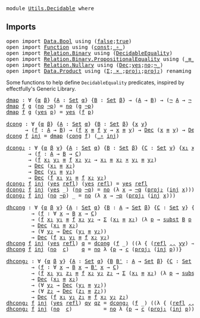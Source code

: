 
<pre class="Agda"><a id="6" class="Keyword">module</a> <a id="13" href="Utils.Decidable.html" class="Module">Utils.Decidable</a> <a id="29" class="Keyword">where</a>
</pre>
## Imports

<pre class="Agda"><a id="56" class="Keyword">open</a> <a id="61" class="Keyword">import</a> <a id="68" href="Data.Bool.html" class="Module">Data.Bool</a> <a id="78" class="Keyword">using</a> <a id="84" class="Symbol">(</a><a id="85" href="Agda.Builtin.Bool.html#192" class="InductiveConstructor">false</a><a id="90" class="Symbol">;</a><a id="91" href="Agda.Builtin.Bool.html#198" class="InductiveConstructor">true</a><a id="95" class="Symbol">)</a>
<a id="97" class="Keyword">open</a> <a id="102" class="Keyword">import</a> <a id="109" href="Function.html" class="Module">Function</a> <a id="118" class="Keyword">using</a> <a id="124" class="Symbol">(</a><a id="125" href="Function.Base.html#645" class="Function">const</a><a id="130" class="Symbol">;</a><a id="131" href="Function.Base.html#1040" class="Function Operator">_∘_</a><a id="134" class="Symbol">)</a>
<a id="136" class="Keyword">open</a> <a id="141" class="Keyword">import</a> <a id="148" href="Relation.Binary.html" class="Module">Relation.Binary</a> <a id="164" class="Keyword">using</a> <a id="170" class="Symbol">(</a><a id="171" href="Relation.Binary.Definitions.html#4892" class="Function">DecidableEquality</a><a id="188" class="Symbol">)</a>
<a id="190" class="Keyword">open</a> <a id="195" class="Keyword">import</a> <a id="202" href="Relation.Binary.PropositionalEquality.html" class="Module">Relation.Binary.PropositionalEquality</a> <a id="240" class="Keyword">using</a> <a id="246" class="Symbol">(</a><a id="247" href="Agda.Builtin.Equality.html#150" class="Datatype Operator">_≡_</a><a id="250" class="Symbol">;</a><a id="251" href="Agda.Builtin.Equality.html#207" class="InductiveConstructor">refl</a><a id="255" class="Symbol">;</a><a id="256" href="Relation.Binary.PropositionalEquality.Core.html#1693" class="Function">sym</a><a id="259" class="Symbol">;</a><a id="260" href="Relation.Binary.PropositionalEquality.Core.html#1139" class="Function">cong</a><a id="264" class="Symbol">;</a><a id="265" href="Relation.Binary.PropositionalEquality.Core.html#1376" class="Function">cong₂</a><a id="270" class="Symbol">;</a><a id="271" href="Relation.Binary.PropositionalEquality.Core.html#1789" class="Function">subst</a><a id="276" class="Symbol">)</a>
<a id="278" class="Keyword">open</a> <a id="283" class="Keyword">import</a> <a id="290" href="Relation.Nullary.html" class="Module">Relation.Nullary</a> <a id="307" class="Keyword">using</a> <a id="313" class="Symbol">(</a><a id="314" href="Relation.Nullary.html#1520" class="Record">Dec</a><a id="317" class="Symbol">;</a><a id="318" href="Relation.Nullary.html#1657" class="InductiveConstructor">yes</a><a id="321" class="Symbol">;</a><a id="322" href="Relation.Nullary.html#1694" class="InductiveConstructor">no</a><a id="324" class="Symbol">;</a><a id="325" href="Relation.Nullary.html#665" class="Function Operator">¬_</a><a id="327" class="Symbol">)</a>
<a id="329" class="Keyword">open</a> <a id="334" class="Keyword">import</a> <a id="341" href="Data.Product.html" class="Module">Data.Product</a> <a id="354" class="Keyword">using</a> <a id="360" class="Symbol">(</a><a id="361" href="Agda.Builtin.Sigma.html#165" class="Record">Σ</a><a id="362" class="Symbol">;</a><a id="363" href="Data.Product.html#1176" class="Function Operator">_×_</a><a id="366" class="Symbol">;</a><a id="367" href="Agda.Builtin.Sigma.html#251" class="Field">proj₁</a><a id="372" class="Symbol">;</a><a id="373" href="Agda.Builtin.Sigma.html#263" class="Field">proj₂</a><a id="378" class="Symbol">)</a> <a id="380" class="Keyword">renaming</a> <a id="389" class="Symbol">(</a><a id="390" href="Agda.Builtin.Sigma.html#235" class="InductiveConstructor Operator">_,_</a> <a id="394" class="Symbol">to</a> <a id="397" class="InductiveConstructor Operator">_,,_</a><a id="401" class="Symbol">)</a>
</pre>
Some functions to help define `DecidableEquality` predicates, inspired by effectfully's Generic Library.


<pre class="Agda"><a id="dmap"></a><a id="519" href="Utils.Decidable.html#519" class="Function">dmap</a> <a id="524" class="Symbol">:</a> <a id="526" class="Symbol">∀</a> <a id="528" class="Symbol">{</a><a id="529" href="Utils.Decidable.html#529" class="Bound">α</a> <a id="531" href="Utils.Decidable.html#531" class="Bound">β</a><a id="532" class="Symbol">}</a> <a id="534" class="Symbol">{</a><a id="535" href="Utils.Decidable.html#535" class="Bound">A</a> <a id="537" class="Symbol">:</a> <a id="539" href="Agda.Primitive.html#388" class="Primitive">Set</a> <a id="543" href="Utils.Decidable.html#529" class="Bound">α</a><a id="544" class="Symbol">}</a> <a id="546" class="Symbol">{</a><a id="547" href="Utils.Decidable.html#547" class="Bound">B</a> <a id="549" class="Symbol">:</a> <a id="551" href="Agda.Primitive.html#388" class="Primitive">Set</a> <a id="555" href="Utils.Decidable.html#531" class="Bound">β</a><a id="556" class="Symbol">}</a> <a id="558" class="Symbol">→</a> <a id="560" class="Symbol">(</a><a id="561" href="Utils.Decidable.html#535" class="Bound">A</a> <a id="563" class="Symbol">→</a> <a id="565" href="Utils.Decidable.html#547" class="Bound">B</a><a id="566" class="Symbol">)</a> <a id="568" class="Symbol">→</a> <a id="570" class="Symbol">(</a><a id="571" href="Relation.Nullary.html#665" class="Function Operator">¬</a> <a id="573" href="Utils.Decidable.html#535" class="Bound">A</a> <a id="575" class="Symbol">→</a> <a id="577" href="Relation.Nullary.html#665" class="Function Operator">¬</a> <a id="579" href="Utils.Decidable.html#547" class="Bound">B</a><a id="580" class="Symbol">)</a> <a id="582" class="Symbol">→</a> <a id="584" href="Relation.Nullary.html#1520" class="Record">Dec</a> <a id="588" href="Utils.Decidable.html#535" class="Bound">A</a> <a id="590" class="Symbol">→</a> <a id="592" href="Relation.Nullary.html#1520" class="Record">Dec</a> <a id="596" href="Utils.Decidable.html#547" class="Bound">B</a>
<a id="598" href="Utils.Decidable.html#519" class="Function">dmap</a> <a id="603" href="Utils.Decidable.html#603" class="Bound">f</a> <a id="605" href="Utils.Decidable.html#605" class="Bound">g</a> <a id="607" class="Symbol">(</a><a id="608" href="Relation.Nullary.html#1694" class="InductiveConstructor">no</a> <a id="611" href="Utils.Decidable.html#611" class="Bound">¬p</a><a id="613" class="Symbol">)</a> <a id="615" class="Symbol">=</a> <a id="617" href="Relation.Nullary.html#1694" class="InductiveConstructor">no</a> <a id="620" class="Symbol">(</a><a id="621" href="Utils.Decidable.html#605" class="Bound">g</a> <a id="623" href="Utils.Decidable.html#611" class="Bound">¬p</a><a id="625" class="Symbol">)</a>
<a id="627" href="Utils.Decidable.html#519" class="Function">dmap</a> <a id="632" href="Utils.Decidable.html#632" class="Bound">f</a> <a id="634" href="Utils.Decidable.html#634" class="Bound">g</a> <a id="636" class="Symbol">(</a><a id="637" href="Relation.Nullary.html#1657" class="InductiveConstructor">yes</a> <a id="641" href="Utils.Decidable.html#641" class="Bound">p</a><a id="642" class="Symbol">)</a> <a id="644" class="Symbol">=</a> <a id="646" href="Relation.Nullary.html#1657" class="InductiveConstructor">yes</a> <a id="650" class="Symbol">(</a><a id="651" href="Utils.Decidable.html#632" class="Bound">f</a> <a id="653" href="Utils.Decidable.html#641" class="Bound">p</a><a id="654" class="Symbol">)</a>

<a id="dcong"></a><a id="657" href="Utils.Decidable.html#657" class="Function">dcong</a> <a id="663" class="Symbol">:</a> <a id="665" class="Symbol">∀</a> <a id="667" class="Symbol">{</a><a id="668" href="Utils.Decidable.html#668" class="Bound">α</a> <a id="670" href="Utils.Decidable.html#670" class="Bound">β</a><a id="671" class="Symbol">}</a> <a id="673" class="Symbol">{</a><a id="674" href="Utils.Decidable.html#674" class="Bound">A</a> <a id="676" class="Symbol">:</a> <a id="678" href="Agda.Primitive.html#388" class="Primitive">Set</a> <a id="682" href="Utils.Decidable.html#668" class="Bound">α</a><a id="683" class="Symbol">}</a> <a id="685" class="Symbol">{</a><a id="686" href="Utils.Decidable.html#686" class="Bound">B</a> <a id="688" class="Symbol">:</a> <a id="690" href="Agda.Primitive.html#388" class="Primitive">Set</a> <a id="694" href="Utils.Decidable.html#670" class="Bound">β</a><a id="695" class="Symbol">}</a> <a id="697" class="Symbol">{</a><a id="698" href="Utils.Decidable.html#698" class="Bound">x</a> <a id="700" href="Utils.Decidable.html#700" class="Bound">y</a><a id="701" class="Symbol">}</a>
      <a id="709" class="Symbol">→</a> <a id="711" class="Symbol">(</a><a id="712" href="Utils.Decidable.html#712" class="Bound">f</a> <a id="714" class="Symbol">:</a> <a id="716" href="Utils.Decidable.html#674" class="Bound">A</a> <a id="718" class="Symbol">→</a> <a id="720" href="Utils.Decidable.html#686" class="Bound">B</a><a id="721" class="Symbol">)</a> <a id="723" class="Symbol">→</a> <a id="725" class="Symbol">(</a><a id="726" href="Utils.Decidable.html#712" class="Bound">f</a> <a id="728" href="Utils.Decidable.html#698" class="Bound">x</a> <a id="730" href="Agda.Builtin.Equality.html#150" class="Datatype Operator">≡</a> <a id="732" href="Utils.Decidable.html#712" class="Bound">f</a> <a id="734" href="Utils.Decidable.html#700" class="Bound">y</a> <a id="736" class="Symbol">→</a> <a id="738" href="Utils.Decidable.html#698" class="Bound">x</a> <a id="740" href="Agda.Builtin.Equality.html#150" class="Datatype Operator">≡</a> <a id="742" href="Utils.Decidable.html#700" class="Bound">y</a><a id="743" class="Symbol">)</a> <a id="745" class="Symbol">→</a> <a id="747" href="Relation.Nullary.html#1520" class="Record">Dec</a> <a id="751" class="Symbol">(</a><a id="752" href="Utils.Decidable.html#698" class="Bound">x</a> <a id="754" href="Agda.Builtin.Equality.html#150" class="Datatype Operator">≡</a> <a id="756" href="Utils.Decidable.html#700" class="Bound">y</a><a id="757" class="Symbol">)</a> <a id="759" class="Symbol">→</a> <a id="761" href="Relation.Nullary.html#1520" class="Record">Dec</a> <a id="765" class="Symbol">(</a><a id="766" href="Utils.Decidable.html#712" class="Bound">f</a> <a id="768" href="Utils.Decidable.html#698" class="Bound">x</a> <a id="770" href="Agda.Builtin.Equality.html#150" class="Datatype Operator">≡</a> <a id="772" href="Utils.Decidable.html#712" class="Bound">f</a> <a id="774" href="Utils.Decidable.html#700" class="Bound">y</a><a id="775" class="Symbol">)</a>
<a id="777" href="Utils.Decidable.html#657" class="Function">dcong</a> <a id="783" href="Utils.Decidable.html#783" class="Bound">f</a> <a id="785" href="Utils.Decidable.html#785" class="Bound">inj</a> <a id="789" class="Symbol">=</a> <a id="791" href="Utils.Decidable.html#519" class="Function">dmap</a> <a id="796" class="Symbol">(</a><a id="797" href="Relation.Binary.PropositionalEquality.Core.html#1139" class="Function">cong</a> <a id="802" href="Utils.Decidable.html#783" class="Bound">f</a><a id="803" class="Symbol">)</a> <a id="805" class="Symbol">(</a><a id="806" href="Function.Base.html#1040" class="Function Operator">_∘</a> <a id="809" href="Utils.Decidable.html#785" class="Bound">inj</a><a id="812" class="Symbol">)</a>

<a id="dcong₂"></a><a id="815" href="Utils.Decidable.html#815" class="Function">dcong₂</a> <a id="822" class="Symbol">:</a> <a id="824" class="Symbol">∀</a> <a id="826" class="Symbol">{</a><a id="827" href="Utils.Decidable.html#827" class="Bound">α</a> <a id="829" href="Utils.Decidable.html#829" class="Bound">β</a> <a id="831" href="Utils.Decidable.html#831" class="Bound">γ</a><a id="832" class="Symbol">}</a> <a id="834" class="Symbol">{</a><a id="835" href="Utils.Decidable.html#835" class="Bound">A</a> <a id="837" class="Symbol">:</a> <a id="839" href="Agda.Primitive.html#388" class="Primitive">Set</a> <a id="843" href="Utils.Decidable.html#827" class="Bound">α</a><a id="844" class="Symbol">}</a> <a id="846" class="Symbol">{</a><a id="847" href="Utils.Decidable.html#847" class="Bound">B</a> <a id="849" class="Symbol">:</a> <a id="851" href="Agda.Primitive.html#388" class="Primitive">Set</a> <a id="855" href="Utils.Decidable.html#829" class="Bound">β</a><a id="856" class="Symbol">}</a> <a id="858" class="Symbol">{</a><a id="859" href="Utils.Decidable.html#859" class="Bound">C</a> <a id="861" class="Symbol">:</a> <a id="863" href="Agda.Primitive.html#388" class="Primitive">Set</a> <a id="867" href="Utils.Decidable.html#831" class="Bound">γ</a><a id="868" class="Symbol">}</a> <a id="870" class="Symbol">{</a><a id="871" href="Utils.Decidable.html#871" class="Bound">x₁</a> <a id="874" href="Utils.Decidable.html#874" class="Bound">x₂</a> <a id="877" href="Utils.Decidable.html#877" class="Bound">y₁</a> <a id="880" href="Utils.Decidable.html#880" class="Bound">y₂</a><a id="882" class="Symbol">}</a>
       <a id="891" class="Symbol">→</a> <a id="893" class="Symbol">(</a><a id="894" href="Utils.Decidable.html#894" class="Bound">f</a> <a id="896" class="Symbol">:</a> <a id="898" href="Utils.Decidable.html#835" class="Bound">A</a> <a id="900" class="Symbol">→</a> <a id="902" href="Utils.Decidable.html#847" class="Bound">B</a> <a id="904" class="Symbol">→</a> <a id="906" href="Utils.Decidable.html#859" class="Bound">C</a><a id="907" class="Symbol">)</a>
       <a id="916" class="Symbol">→</a> <a id="918" class="Symbol">(</a><a id="919" href="Utils.Decidable.html#894" class="Bound">f</a> <a id="921" href="Utils.Decidable.html#871" class="Bound">x₁</a> <a id="924" href="Utils.Decidable.html#877" class="Bound">y₁</a> <a id="927" href="Agda.Builtin.Equality.html#150" class="Datatype Operator">≡</a> <a id="929" href="Utils.Decidable.html#894" class="Bound">f</a> <a id="931" href="Utils.Decidable.html#874" class="Bound">x₂</a> <a id="934" href="Utils.Decidable.html#880" class="Bound">y₂</a> <a id="937" class="Symbol">→</a> <a id="939" href="Utils.Decidable.html#871" class="Bound">x₁</a> <a id="942" href="Agda.Builtin.Equality.html#150" class="Datatype Operator">≡</a> <a id="944" href="Utils.Decidable.html#874" class="Bound">x₂</a> <a id="947" href="Data.Product.html#1176" class="Function Operator">×</a> <a id="949" href="Utils.Decidable.html#877" class="Bound">y₁</a> <a id="952" href="Agda.Builtin.Equality.html#150" class="Datatype Operator">≡</a> <a id="954" href="Utils.Decidable.html#880" class="Bound">y₂</a><a id="956" class="Symbol">)</a>
       <a id="965" class="Symbol">→</a> <a id="967" href="Relation.Nullary.html#1520" class="Record">Dec</a> <a id="971" class="Symbol">(</a><a id="972" href="Utils.Decidable.html#871" class="Bound">x₁</a> <a id="975" href="Agda.Builtin.Equality.html#150" class="Datatype Operator">≡</a> <a id="977" href="Utils.Decidable.html#874" class="Bound">x₂</a><a id="979" class="Symbol">)</a>
       <a id="988" class="Symbol">→</a> <a id="990" href="Relation.Nullary.html#1520" class="Record">Dec</a> <a id="994" class="Symbol">(</a><a id="995" href="Utils.Decidable.html#877" class="Bound">y₁</a> <a id="998" href="Agda.Builtin.Equality.html#150" class="Datatype Operator">≡</a> <a id="1000" href="Utils.Decidable.html#880" class="Bound">y₂</a><a id="1002" class="Symbol">)</a>
       <a id="1011" class="Symbol">→</a> <a id="1013" href="Relation.Nullary.html#1520" class="Record">Dec</a> <a id="1017" class="Symbol">(</a><a id="1018" href="Utils.Decidable.html#894" class="Bound">f</a> <a id="1020" href="Utils.Decidable.html#871" class="Bound">x₁</a> <a id="1023" href="Utils.Decidable.html#877" class="Bound">y₁</a> <a id="1026" href="Agda.Builtin.Equality.html#150" class="Datatype Operator">≡</a> <a id="1028" href="Utils.Decidable.html#894" class="Bound">f</a> <a id="1030" href="Utils.Decidable.html#874" class="Bound">x₂</a> <a id="1033" href="Utils.Decidable.html#880" class="Bound">y₂</a><a id="1035" class="Symbol">)</a>
<a id="1037" href="Utils.Decidable.html#815" class="Function">dcong₂</a> <a id="1044" href="Utils.Decidable.html#1044" class="Bound">f</a> <a id="1046" href="Utils.Decidable.html#1046" class="Bound">inj</a> <a id="1050" class="Symbol">(</a><a id="1051" href="Relation.Nullary.html#1657" class="InductiveConstructor">yes</a> <a id="1055" href="Agda.Builtin.Equality.html#207" class="InductiveConstructor">refl</a><a id="1059" class="Symbol">)</a> <a id="1061" class="Symbol">(</a><a id="1062" href="Relation.Nullary.html#1657" class="InductiveConstructor">yes</a> <a id="1066" href="Agda.Builtin.Equality.html#207" class="InductiveConstructor">refl</a><a id="1070" class="Symbol">)</a> <a id="1072" class="Symbol">=</a> <a id="1074" href="Relation.Nullary.html#1657" class="InductiveConstructor">yes</a> <a id="1078" href="Agda.Builtin.Equality.html#207" class="InductiveConstructor">refl</a>
<a id="1083" href="Utils.Decidable.html#815" class="CatchallClause Function">dcong₂</a><a id="1089" class="CatchallClause"> </a><a id="1090" href="Utils.Decidable.html#1090" class="CatchallClause Bound">f</a><a id="1091" class="CatchallClause"> </a><a id="1092" href="Utils.Decidable.html#1092" class="CatchallClause Bound">inj</a><a id="1095" class="CatchallClause"> </a><a id="1096" class="CatchallClause Symbol">(</a><a id="1097" href="Relation.Nullary.html#1657" class="CatchallClause InductiveConstructor">yes</a><a id="1100" class="CatchallClause"> </a><a id="1101" class="CatchallClause Symbol">_)</a><a id="1103" class="CatchallClause"> </a><a id="1104" class="CatchallClause Symbol">(</a><a id="1105" href="Relation.Nullary.html#1694" class="CatchallClause InductiveConstructor">no</a><a id="1107" class="CatchallClause"> </a><a id="1108" href="Utils.Decidable.html#1108" class="CatchallClause Bound">¬q</a><a id="1110" class="CatchallClause Symbol">)</a> <a id="1112" class="Symbol">=</a> <a id="1114" href="Relation.Nullary.html#1694" class="InductiveConstructor">no</a> <a id="1117" class="Symbol">(λ</a> <a id="1120" href="Utils.Decidable.html#1120" class="Bound">x</a> <a id="1122" class="Symbol">→</a> <a id="1124" href="Utils.Decidable.html#1108" class="Bound">¬q</a> <a id="1127" class="Symbol">(</a><a id="1128" href="Agda.Builtin.Sigma.html#263" class="Field">proj₂</a> <a id="1134" class="Symbol">(</a><a id="1135" href="Utils.Decidable.html#1092" class="Bound">inj</a> <a id="1139" href="Utils.Decidable.html#1120" class="Bound">x</a><a id="1140" class="Symbol">)))</a> 
<a id="1145" href="Utils.Decidable.html#815" class="Function">dcong₂</a> <a id="1152" href="Utils.Decidable.html#1152" class="Bound">f</a> <a id="1154" href="Utils.Decidable.html#1154" class="Bound">inj</a> <a id="1158" class="Symbol">(</a><a id="1159" href="Relation.Nullary.html#1694" class="InductiveConstructor">no</a> <a id="1162" href="Utils.Decidable.html#1162" class="Bound">¬p</a><a id="1164" class="Symbol">)</a> <a id="1166" class="Symbol">_</a> <a id="1168" class="Symbol">=</a> <a id="1170" href="Relation.Nullary.html#1694" class="InductiveConstructor">no</a> <a id="1173" class="Symbol">(λ</a> <a id="1176" href="Utils.Decidable.html#1176" class="Bound">x</a> <a id="1178" class="Symbol">→</a> <a id="1180" href="Utils.Decidable.html#1162" class="Bound">¬p</a> <a id="1183" class="Symbol">(</a><a id="1184" href="Agda.Builtin.Sigma.html#251" class="Field">proj₁</a> <a id="1190" class="Symbol">(</a><a id="1191" href="Utils.Decidable.html#1154" class="Bound">inj</a> <a id="1195" href="Utils.Decidable.html#1176" class="Bound">x</a><a id="1196" class="Symbol">)))</a>

<a id="dhcong"></a><a id="1201" href="Utils.Decidable.html#1201" class="Function">dhcong</a> <a id="1208" class="Symbol">:</a> <a id="1210" class="Symbol">∀</a> <a id="1212" class="Symbol">{</a><a id="1213" href="Utils.Decidable.html#1213" class="Bound">α</a> <a id="1215" href="Utils.Decidable.html#1215" class="Bound">β</a> <a id="1217" href="Utils.Decidable.html#1217" class="Bound">γ</a><a id="1218" class="Symbol">}</a> <a id="1220" class="Symbol">{</a><a id="1221" href="Utils.Decidable.html#1221" class="Bound">A</a> <a id="1223" class="Symbol">:</a> <a id="1225" href="Agda.Primitive.html#388" class="Primitive">Set</a> <a id="1229" href="Utils.Decidable.html#1213" class="Bound">α</a><a id="1230" class="Symbol">}</a> <a id="1232" class="Symbol">{</a><a id="1233" href="Utils.Decidable.html#1233" class="Bound">B</a> <a id="1235" class="Symbol">:</a> <a id="1237" href="Utils.Decidable.html#1221" class="Bound">A</a> <a id="1239" class="Symbol">→</a> <a id="1241" href="Agda.Primitive.html#388" class="Primitive">Set</a> <a id="1245" href="Utils.Decidable.html#1215" class="Bound">β</a><a id="1246" class="Symbol">}</a> <a id="1248" class="Symbol">{</a><a id="1249" href="Utils.Decidable.html#1249" class="Bound">C</a> <a id="1251" class="Symbol">:</a> <a id="1253" href="Agda.Primitive.html#388" class="Primitive">Set</a> <a id="1257" href="Utils.Decidable.html#1217" class="Bound">γ</a><a id="1258" class="Symbol">}</a> <a id="1260" class="Symbol">{</a><a id="1261" href="Utils.Decidable.html#1261" class="Bound">x₁</a> <a id="1264" href="Utils.Decidable.html#1264" class="Bound">x₂</a> <a id="1267" href="Utils.Decidable.html#1267" class="Bound">y₁</a> <a id="1270" href="Utils.Decidable.html#1270" class="Bound">y₂</a><a id="1272" class="Symbol">}</a>
        <a id="1282" class="Symbol">→</a> <a id="1284" class="Symbol">(</a><a id="1285" href="Utils.Decidable.html#1285" class="Bound">f</a> <a id="1287" class="Symbol">:</a> <a id="1289" class="Symbol">∀</a> <a id="1291" href="Utils.Decidable.html#1291" class="Bound">x</a> <a id="1293" class="Symbol">→</a> <a id="1295" href="Utils.Decidable.html#1233" class="Bound">B</a> <a id="1297" href="Utils.Decidable.html#1291" class="Bound">x</a> <a id="1299" class="Symbol">→</a> <a id="1301" href="Utils.Decidable.html#1249" class="Bound">C</a><a id="1302" class="Symbol">)</a>
        <a id="1312" class="Symbol">→</a> <a id="1314" class="Symbol">(</a><a id="1315" href="Utils.Decidable.html#1285" class="Bound">f</a> <a id="1317" href="Utils.Decidable.html#1261" class="Bound">x₁</a> <a id="1320" href="Utils.Decidable.html#1267" class="Bound">y₁</a> <a id="1323" href="Agda.Builtin.Equality.html#150" class="Datatype Operator">≡</a> <a id="1325" href="Utils.Decidable.html#1285" class="Bound">f</a> <a id="1327" href="Utils.Decidable.html#1264" class="Bound">x₂</a> <a id="1330" href="Utils.Decidable.html#1270" class="Bound">y₂</a> <a id="1333" class="Symbol">→</a> <a id="1335" href="Agda.Builtin.Sigma.html#165" class="Record">Σ</a> <a id="1337" class="Symbol">(</a><a id="1338" href="Utils.Decidable.html#1261" class="Bound">x₁</a> <a id="1341" href="Agda.Builtin.Equality.html#150" class="Datatype Operator">≡</a> <a id="1343" href="Utils.Decidable.html#1264" class="Bound">x₂</a><a id="1345" class="Symbol">)</a> <a id="1347" class="Symbol">(λ</a> <a id="1350" href="Utils.Decidable.html#1350" class="Bound">p</a> <a id="1352" class="Symbol">→</a> <a id="1354" href="Relation.Binary.PropositionalEquality.Core.html#1789" class="Function">subst</a> <a id="1360" href="Utils.Decidable.html#1233" class="Bound">B</a> <a id="1362" href="Utils.Decidable.html#1350" class="Bound">p</a> <a id="1364" href="Utils.Decidable.html#1267" class="Bound">y₁</a> <a id="1367" href="Agda.Builtin.Equality.html#150" class="Datatype Operator">≡</a> <a id="1369" href="Utils.Decidable.html#1270" class="Bound">y₂</a><a id="1371" class="Symbol">))</a>
        <a id="1382" class="Symbol">→</a> <a id="1384" href="Relation.Nullary.html#1520" class="Record">Dec</a> <a id="1388" class="Symbol">(</a><a id="1389" href="Utils.Decidable.html#1261" class="Bound">x₁</a> <a id="1392" href="Agda.Builtin.Equality.html#150" class="Datatype Operator">≡</a> <a id="1394" href="Utils.Decidable.html#1264" class="Bound">x₂</a><a id="1396" class="Symbol">)</a>
        <a id="1406" class="Symbol">→</a> <a id="1408" class="Symbol">(∀</a> <a id="1411" href="Utils.Decidable.html#1411" class="Bound">y₂</a> <a id="1414" class="Symbol">→</a> <a id="1416" href="Relation.Nullary.html#1520" class="Record">Dec</a> <a id="1420" class="Symbol">(</a><a id="1421" href="Utils.Decidable.html#1267" class="Bound">y₁</a> <a id="1424" href="Agda.Builtin.Equality.html#150" class="Datatype Operator">≡</a> <a id="1426" href="Utils.Decidable.html#1411" class="Bound">y₂</a><a id="1428" class="Symbol">))</a>
        <a id="1439" class="Symbol">→</a> <a id="1441" href="Relation.Nullary.html#1520" class="Record">Dec</a> <a id="1445" class="Symbol">(</a><a id="1446" href="Utils.Decidable.html#1285" class="Bound">f</a> <a id="1448" href="Utils.Decidable.html#1261" class="Bound">x₁</a> <a id="1451" href="Utils.Decidable.html#1267" class="Bound">y₁</a> <a id="1454" href="Agda.Builtin.Equality.html#150" class="Datatype Operator">≡</a> <a id="1456" href="Utils.Decidable.html#1285" class="Bound">f</a> <a id="1458" href="Utils.Decidable.html#1264" class="Bound">x₂</a> <a id="1461" href="Utils.Decidable.html#1270" class="Bound">y₂</a><a id="1463" class="Symbol">)</a>
<a id="1465" href="Utils.Decidable.html#1201" class="Function">dhcong</a> <a id="1472" href="Utils.Decidable.html#1472" class="Bound">f</a> <a id="1474" href="Utils.Decidable.html#1474" class="Bound">inj</a> <a id="1478" class="Symbol">(</a><a id="1479" href="Relation.Nullary.html#1657" class="InductiveConstructor">yes</a> <a id="1483" href="Agda.Builtin.Equality.html#207" class="InductiveConstructor">refl</a><a id="1487" class="Symbol">)</a> <a id="1489" href="Utils.Decidable.html#1489" class="Bound">q</a> <a id="1491" class="Symbol">=</a> <a id="1493" href="Utils.Decidable.html#657" class="Function">dcong</a> <a id="1499" class="Symbol">(</a><a id="1500" href="Utils.Decidable.html#1472" class="Bound">f</a> <a id="1502" class="Symbol">_)</a> <a id="1505" class="Symbol">((λ</a> <a id="1509" class="Symbol">{</a> <a id="1511" class="Symbol">(</a><a id="1512" href="Agda.Builtin.Equality.html#207" class="InductiveConstructor">refl</a> <a id="1517" href="Utils.Decidable.html#397" class="InductiveConstructor Operator">,,</a> <a id="1520" href="Utils.Decidable.html#1520" class="Bound">yy</a><a id="1522" class="Symbol">)</a> <a id="1524" class="Symbol">→</a> <a id="1526" href="Utils.Decidable.html#1520" class="Bound">yy</a> <a id="1529" class="Symbol">})</a> <a id="1532" href="Function.Base.html#1040" class="Function Operator">∘</a> <a id="1534" href="Utils.Decidable.html#1474" class="Bound">inj</a><a id="1537" class="Symbol">)</a> <a id="1539" class="Symbol">(</a><a id="1540" href="Utils.Decidable.html#1489" class="Bound">q</a> <a id="1542" class="Symbol">_)</a>
<a id="1545" href="Utils.Decidable.html#1201" class="Function">dhcong</a> <a id="1552" href="Utils.Decidable.html#1552" class="Bound">f</a> <a id="1554" href="Utils.Decidable.html#1554" class="Bound">inj</a> <a id="1558" class="Symbol">(</a><a id="1559" href="Relation.Nullary.html#1694" class="InductiveConstructor">no</a>  <a id="1563" href="Utils.Decidable.html#1563" class="Bound">c</a><a id="1564" class="Symbol">)</a>    <a id="1569" href="Utils.Decidable.html#1569" class="Bound">q</a> <a id="1571" class="Symbol">=</a> <a id="1573" href="Relation.Nullary.html#1694" class="InductiveConstructor">no</a> <a id="1576" class="Symbol">λ</a> <a id="1578" class="Symbol">{</a><a id="1579" href="Utils.Decidable.html#1579" class="Bound">p</a> <a id="1581" class="Symbol">→</a> <a id="1583" href="Utils.Decidable.html#1563" class="Bound">c</a> <a id="1585" class="Symbol">(</a><a id="1586" href="Agda.Builtin.Sigma.html#251" class="Field">proj₁</a> <a id="1592" class="Symbol">(</a><a id="1593" href="Utils.Decidable.html#1554" class="Bound">inj</a> <a id="1597" href="Utils.Decidable.html#1579" class="Bound">p</a><a id="1598" class="Symbol">))}</a>

<a id="dhcong₂"></a><a id="1603" href="Utils.Decidable.html#1603" class="Function">dhcong₂</a> <a id="1611" class="Symbol">:</a> <a id="1613" class="Symbol">∀</a> <a id="1615" class="Symbol">{</a><a id="1616" href="Utils.Decidable.html#1616" class="Bound">α</a> <a id="1618" href="Utils.Decidable.html#1618" class="Bound">β</a> <a id="1620" href="Utils.Decidable.html#1620" class="Bound">γ</a><a id="1621" class="Symbol">}</a> <a id="1623" class="Symbol">{</a><a id="1624" href="Utils.Decidable.html#1624" class="Bound">A</a> <a id="1626" class="Symbol">:</a> <a id="1628" href="Agda.Primitive.html#388" class="Primitive">Set</a> <a id="1632" href="Utils.Decidable.html#1616" class="Bound">α</a><a id="1633" class="Symbol">}</a> <a id="1635" class="Symbol">{</a><a id="1636" href="Utils.Decidable.html#1636" class="Bound">B</a> <a id="1638" href="Utils.Decidable.html#1638" class="Bound">B&#39;</a> <a id="1641" class="Symbol">:</a> <a id="1643" href="Utils.Decidable.html#1624" class="Bound">A</a> <a id="1645" class="Symbol">→</a> <a id="1647" href="Agda.Primitive.html#388" class="Primitive">Set</a> <a id="1651" href="Utils.Decidable.html#1618" class="Bound">β</a><a id="1652" class="Symbol">}</a> <a id="1654" class="Symbol">{</a><a id="1655" href="Utils.Decidable.html#1655" class="Bound">C</a> <a id="1657" class="Symbol">:</a> <a id="1659" href="Agda.Primitive.html#388" class="Primitive">Set</a> <a id="1663" href="Utils.Decidable.html#1620" class="Bound">γ</a><a id="1664" class="Symbol">}</a> <a id="1666" class="Symbol">{</a><a id="1667" href="Utils.Decidable.html#1667" class="Bound">x₁</a> <a id="1670" href="Utils.Decidable.html#1670" class="Bound">x₂</a> <a id="1673" href="Utils.Decidable.html#1673" class="Bound">y₁</a> <a id="1676" href="Utils.Decidable.html#1676" class="Bound">y₂</a> <a id="1679" href="Utils.Decidable.html#1679" class="Bound">z₁</a> <a id="1682" href="Utils.Decidable.html#1682" class="Bound">z₂</a><a id="1684" class="Symbol">}</a>
        <a id="1694" class="Symbol">→</a> <a id="1696" class="Symbol">(</a><a id="1697" href="Utils.Decidable.html#1697" class="Bound">f</a> <a id="1699" class="Symbol">:</a> <a id="1701" class="Symbol">∀</a> <a id="1703" href="Utils.Decidable.html#1703" class="Bound">x</a> <a id="1705" class="Symbol">→</a> <a id="1707" href="Utils.Decidable.html#1636" class="Bound">B</a> <a id="1709" href="Utils.Decidable.html#1703" class="Bound">x</a> <a id="1711" class="Symbol">→</a> <a id="1713" href="Utils.Decidable.html#1638" class="Bound">B&#39;</a> <a id="1716" href="Utils.Decidable.html#1703" class="Bound">x</a> <a id="1718" class="Symbol">→</a> <a id="1720" href="Utils.Decidable.html#1655" class="Bound">C</a><a id="1721" class="Symbol">)</a>
        <a id="1731" class="Symbol">→</a> <a id="1733" class="Symbol">(</a><a id="1734" href="Utils.Decidable.html#1697" class="Bound">f</a> <a id="1736" href="Utils.Decidable.html#1667" class="Bound">x₁</a> <a id="1739" href="Utils.Decidable.html#1673" class="Bound">y₁</a> <a id="1742" href="Utils.Decidable.html#1679" class="Bound">z₁</a> <a id="1745" href="Agda.Builtin.Equality.html#150" class="Datatype Operator">≡</a> <a id="1747" href="Utils.Decidable.html#1697" class="Bound">f</a> <a id="1749" href="Utils.Decidable.html#1670" class="Bound">x₂</a> <a id="1752" href="Utils.Decidable.html#1676" class="Bound">y₂</a> <a id="1755" href="Utils.Decidable.html#1682" class="Bound">z₂</a> <a id="1758" class="Symbol">→</a> <a id="1760" href="Agda.Builtin.Sigma.html#165" class="Record">Σ</a> <a id="1762" class="Symbol">(</a><a id="1763" href="Utils.Decidable.html#1667" class="Bound">x₁</a> <a id="1766" href="Agda.Builtin.Equality.html#150" class="Datatype Operator">≡</a> <a id="1768" href="Utils.Decidable.html#1670" class="Bound">x₂</a><a id="1770" class="Symbol">)</a> <a id="1772" class="Symbol">(λ</a> <a id="1775" href="Utils.Decidable.html#1775" class="Bound">p</a> <a id="1777" class="Symbol">→</a> <a id="1779" href="Relation.Binary.PropositionalEquality.Core.html#1789" class="Function">subst</a> <a id="1785" href="Utils.Decidable.html#1636" class="Bound">B</a> <a id="1787" href="Utils.Decidable.html#1775" class="Bound">p</a> <a id="1789" href="Utils.Decidable.html#1673" class="Bound">y₁</a> <a id="1792" href="Agda.Builtin.Equality.html#150" class="Datatype Operator">≡</a> <a id="1794" href="Utils.Decidable.html#1676" class="Bound">y₂</a> <a id="1797" href="Data.Product.html#1176" class="Function Operator">×</a> <a id="1799" href="Relation.Binary.PropositionalEquality.Core.html#1789" class="Function">subst</a> <a id="1805" href="Utils.Decidable.html#1638" class="Bound">B&#39;</a> <a id="1808" href="Utils.Decidable.html#1775" class="Bound">p</a> <a id="1810" href="Utils.Decidable.html#1679" class="Bound">z₁</a> <a id="1813" href="Agda.Builtin.Equality.html#150" class="Datatype Operator">≡</a> <a id="1815" href="Utils.Decidable.html#1682" class="Bound">z₂</a> <a id="1818" class="Symbol">))</a>
        <a id="1829" class="Symbol">→</a> <a id="1831" href="Relation.Nullary.html#1520" class="Record">Dec</a> <a id="1835" class="Symbol">(</a><a id="1836" href="Utils.Decidable.html#1667" class="Bound">x₁</a> <a id="1839" href="Agda.Builtin.Equality.html#150" class="Datatype Operator">≡</a> <a id="1841" href="Utils.Decidable.html#1670" class="Bound">x₂</a><a id="1843" class="Symbol">)</a>
        <a id="1853" class="Symbol">→</a> <a id="1855" class="Symbol">(∀</a> <a id="1858" href="Utils.Decidable.html#1858" class="Bound">y₂</a> <a id="1861" class="Symbol">→</a> <a id="1863" href="Relation.Nullary.html#1520" class="Record">Dec</a> <a id="1867" class="Symbol">(</a><a id="1868" href="Utils.Decidable.html#1673" class="Bound">y₁</a> <a id="1871" href="Agda.Builtin.Equality.html#150" class="Datatype Operator">≡</a> <a id="1873" href="Utils.Decidable.html#1858" class="Bound">y₂</a><a id="1875" class="Symbol">))</a>
        <a id="1886" class="Symbol">→</a> <a id="1888" class="Symbol">(∀</a> <a id="1891" href="Utils.Decidable.html#1891" class="Bound">z₂</a> <a id="1894" class="Symbol">→</a> <a id="1896" href="Relation.Nullary.html#1520" class="Record">Dec</a> <a id="1900" class="Symbol">(</a><a id="1901" href="Utils.Decidable.html#1679" class="Bound">z₁</a> <a id="1904" href="Agda.Builtin.Equality.html#150" class="Datatype Operator">≡</a> <a id="1906" href="Utils.Decidable.html#1891" class="Bound">z₂</a><a id="1908" class="Symbol">))</a>
        <a id="1919" class="Symbol">→</a> <a id="1921" href="Relation.Nullary.html#1520" class="Record">Dec</a> <a id="1925" class="Symbol">(</a><a id="1926" href="Utils.Decidable.html#1697" class="Bound">f</a> <a id="1928" href="Utils.Decidable.html#1667" class="Bound">x₁</a> <a id="1931" href="Utils.Decidable.html#1673" class="Bound">y₁</a> <a id="1934" href="Utils.Decidable.html#1679" class="Bound">z₁</a> <a id="1937" href="Agda.Builtin.Equality.html#150" class="Datatype Operator">≡</a> <a id="1939" href="Utils.Decidable.html#1697" class="Bound">f</a> <a id="1941" href="Utils.Decidable.html#1670" class="Bound">x₂</a> <a id="1944" href="Utils.Decidable.html#1676" class="Bound">y₂</a> <a id="1947" href="Utils.Decidable.html#1682" class="Bound">z₂</a><a id="1949" class="Symbol">)</a>
<a id="1951" href="Utils.Decidable.html#1603" class="Function">dhcong₂</a> <a id="1959" href="Utils.Decidable.html#1959" class="Bound">f</a> <a id="1961" href="Utils.Decidable.html#1961" class="Bound">inj</a> <a id="1965" class="Symbol">(</a><a id="1966" href="Relation.Nullary.html#1657" class="InductiveConstructor">yes</a> <a id="1970" href="Agda.Builtin.Equality.html#207" class="InductiveConstructor">refl</a><a id="1974" class="Symbol">)</a> <a id="1976" href="Utils.Decidable.html#1976" class="Bound">qy</a> <a id="1979" href="Utils.Decidable.html#1979" class="Bound">qz</a> <a id="1982" class="Symbol">=</a> <a id="1984" href="Utils.Decidable.html#815" class="Function">dcong₂</a> <a id="1991" class="Symbol">(</a><a id="1992" href="Utils.Decidable.html#1959" class="Bound">f</a> <a id="1994" class="Symbol">_)</a> <a id="1997" class="Symbol">((λ</a> <a id="2001" class="Symbol">{</a> <a id="2003" class="Symbol">(</a><a id="2004" href="Agda.Builtin.Equality.html#207" class="InductiveConstructor">refl</a> <a id="2009" href="Utils.Decidable.html#397" class="InductiveConstructor Operator">,,</a> <a id="2012" href="Utils.Decidable.html#2012" class="Bound">yy</a><a id="2014" class="Symbol">)</a> <a id="2016" class="Symbol">→</a> <a id="2018" href="Utils.Decidable.html#2012" class="Bound">yy</a> <a id="2021" class="Symbol">})</a> <a id="2024" href="Function.Base.html#1040" class="Function Operator">∘</a> <a id="2026" href="Utils.Decidable.html#1961" class="Bound">inj</a><a id="2029" class="Symbol">)</a> <a id="2031" class="Symbol">(</a><a id="2032" href="Utils.Decidable.html#1976" class="Bound">qy</a> <a id="2035" class="Symbol">_)</a> <a id="2038" class="Symbol">(</a><a id="2039" href="Utils.Decidable.html#1979" class="Bound">qz</a> <a id="2042" class="Symbol">_)</a>
<a id="2045" href="Utils.Decidable.html#1603" class="Function">dhcong₂</a> <a id="2053" href="Utils.Decidable.html#2053" class="Bound">f</a> <a id="2055" href="Utils.Decidable.html#2055" class="Bound">inj</a> <a id="2059" class="Symbol">(</a><a id="2060" href="Relation.Nullary.html#1694" class="InductiveConstructor">no</a>  <a id="2064" href="Utils.Decidable.html#2064" class="Bound">c</a><a id="2065" class="Symbol">)</a>    <a id="2070" class="Symbol">_</a>  <a id="2073" class="Symbol">_</a>  <a id="2076" class="Symbol">=</a> <a id="2078" href="Relation.Nullary.html#1694" class="InductiveConstructor">no</a> <a id="2081" class="Symbol">λ</a> <a id="2083" class="Symbol">{</a><a id="2084" href="Utils.Decidable.html#2084" class="Bound">p</a> <a id="2086" class="Symbol">→</a> <a id="2088" href="Utils.Decidable.html#2064" class="Bound">c</a> <a id="2090" class="Symbol">(</a><a id="2091" href="Agda.Builtin.Sigma.html#251" class="Field">proj₁</a> <a id="2097" class="Symbol">(</a><a id="2098" href="Utils.Decidable.html#2055" class="Bound">inj</a> <a id="2102" href="Utils.Decidable.html#2084" class="Bound">p</a><a id="2103" class="Symbol">))}</a>
</pre>